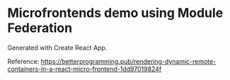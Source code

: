 # Microfrontends demo using Module Federation

Generated with Create React App.


Reference: https://betterprogramming.pub/rendering-dynamic-remote-containers-in-a-react-micro-frontend-1dd97019824f
